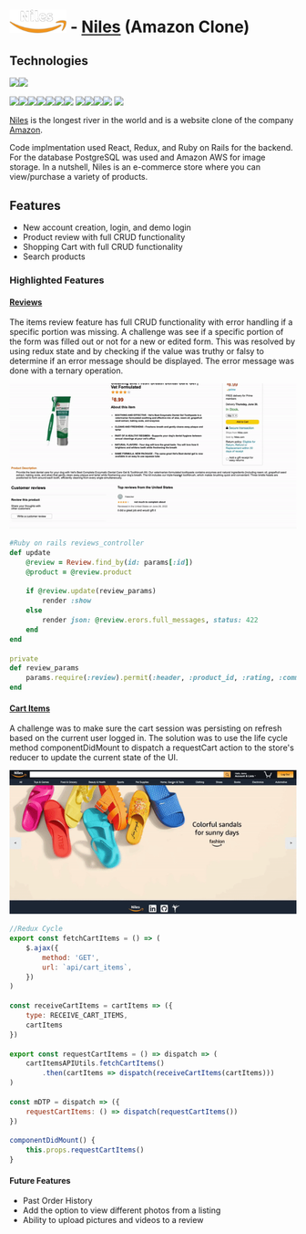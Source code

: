 
# <img src="./app/assets/images/white_logo.png" alt="drawing" width="100"/> - [Niles](https://niles-app-academy.herokuapp.com/#/)  (Amazon Clone)


## Technologies

<img src="https://img.shields.io/badge/JavaScript-323330?style=for-the-badge&logo=javascript&logoColor=F7DF1E" height="33"/><img src="https://img.shields.io/badge/Ruby-CC342D?style=for-the-badge&logo=ruby&logoColor=white" height="33" />

<img src="https://img.shields.io/badge/React-20232A?style=for-the-badge&logo=react&logoColor=61DAFB" height="33"/><img src="https://img.shields.io/badge/Redux-593D88?style=for-the-badge&logo=redux&logoColor=white" height="33"/><img src="https://img.shields.io/badge/React_Router-CA4245?style=for-the-badge&logo=react-router&logoColor=white" height="33" /><img src="https://img.shields.io/badge/jQuery-0769AD?style=for-the-badge&logo=jquery&logoColor=white" height="33" /><img src="https://img.shields.io/badge/HTML-239120?style=for-the-badge&logo=html5&logoColor=white" height="33" /><img src="https://img.shields.io/badge/Sass-CC6699?style=for-the-badge&logo=sass&logoColor=white" height="33" /><img src="https://img.shields.io/badge/CSS-239120?&style=for-the-badge&logo=css3&logoColor=white" height="33"/>
<img src="https://img.shields.io/badge/Ruby_on_Rails-CC0000?style=for-the-badge&logo=ruby-on-rails&logoColor=white" height="33"/><img src="https://img.shields.io/badge/PostgreSQL-316192?style=for-the-badge&logo=postgresql&logoColor=white" height="33"/><img src="https://img.shields.io/badge/Amazon_AWS-232F3E?style=for-the-badge&logo=amazon-aws&logoColor=white" height="33" /><img src="https://img.shields.io/badge/GitHub-100000?style=for-the-badge&logo=github&logoColor=white" height="33"/> <img src="https://img.shields.io/badge/Heroku-430098?style=for-the-badge&logo=heroku&logoColor=white" height="33"/>

[Niles](https://niles-app-academy.herokuapp.com/#/) is the longest river in the world and is a website clone of the company [Amazon](www.amazon.com).  

Code implmentation used React, Redux, and Ruby on Rails for the backend. For the database PostgreSQL was used and Amazon AWS for image storage.  In a nutshell, Niles is an e-commerce store where you can view/purchase a variety of products.

## Features
 * New account creation, login, and demo login
 * Product review with full CRUD functionality
 * Shopping Cart with full CRUD functionality
 * Search products

### <b>Highlighted Features</b>

#### <u>Reviews</u>
The items review feature has full CRUD functionality with error handling if a specific portion was missing. A challenge was see if a specific portion of the form was filled out or not for a new or edited form.  This was resolved by using redux state and by checking if the value was truthy or falsy to determine if an error message should be displayed.  The error message was done with a ternary operation. 

![crud](crud.gif)

```ruby
#Ruby on rails reviews_controller
def update
    @review = Review.find_by(id: params[:id])
    @product = @review.product

    if @review.update(review_params)
        render :show
    else
        render json: @review.erors.full_messages, status: 422
    end
end

private
def review_params
    params.require(:review).permit(:header, :product_id, :rating, :comment)
end
```

#### <u>Cart Items</u>
A challenge was to make sure the cart session was persisting on refresh based on the current user logged in.  The solution was to use the life cycle method componentDidMount to dispatch a requestCart action to the store's reducer to update the current state of the UI.

![cart](cart.gif)

```javascript
//Redux Cycle
export const fetchCartItems = () => (
    $.ajax({
        method: 'GET',
        url: `api/cart_items`,
    })
)

const receiveCartItems = cartItems => ({
    type: RECEIVE_CART_ITEMS,
    cartItems
})

export const requestCartItems = () => dispatch => (
    cartItemsAPIUtils.fetchCartItems()
        .then(cartItems => dispatch(receiveCartItems(cartItems)))
)

const mDTP = dispatch => ({
    requestCartItems: () => dispatch(requestCartItems())
})

componentDidMount() {
    this.props.requestCartItems()
}
```

#### Future Features
 * Past Order History
 * Add the option to view different photos from a listing
 * Ability to upload pictures and videos to a review